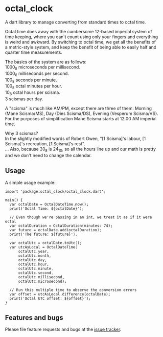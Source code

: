 # octal_clock

A dart library to manage converting from standard times to octal time.

Octal time does away with the cumbersome 12-based imperial system of time keeping, where you can't count using only your fingers and everything is weird and awkward.
By switching to octal time, we get all the benefits of a metric-style system, and keep the benefit of being able to easily half and quarter time measurements.

The basics of the system are as follows: \
1000<sub>8</sub> microseconds per millisecond. \
1000<sub>8</sub> milliseconds per second. \
100<sub>8</sub> seconds per minute. \
100<sub>8</sub> octal minutes per hour. \
10<sub>8</sub> octal hours per scisma. \
3 scismas per day.

A "scisma" is much like AM/PM, except there are three of them: Morning (Mane Scisma/MS), Day (Dies Scisma/DS), Evening (Vesperum Scisma/VS).
For the purposes of simplification Mane Scisma starts at 12:00 AM imperial time.

Why 3 scismas? \
In the slightly modified words of Robert Owen, "\[1 Scisma]'s labour, \[1 Scisma]'s recreation, \[1 Scisma]'s rest". \
... Also, because 30<sub>8</sub> is 24<sub>10</sub>, so all the hours line up and our math is pretty and we don't need to change the calendar.

## Usage

A simple usage example:

    import 'package:octal_clock/octal_clock.dart';
    
    main() {
      var octalDate = OctalDateTime.now();
      print('Octal Time: ${octalDate}');
    
      // Even though we're passing in an int, we treat it as if it were octal
      var octalDuration = OctalDuration(minutes: 74);
      var future = octalDate.add(octalDuration);
      print('The future: ${future}');
    
      var octalUtc = octalDate.toUtc();
      var utcAsLocal = OctalDateTime(
          octalUtc.year,
          octalUtc.month,
          octalUtc.day,
          octalUtc.hour,
          octalUtc.minute,
          octalUtc.second,
          octalUtc.millisecond,
          octalUtc.microsecond);
    
      // Run this multiple time to observe the conversion errors
      var offset = utcAsLocal.difference(octalDate);
      print('Octal UTC offset: ${offset}');
    }

## Features and bugs

Please file feature requests and bugs at the [issue tracker][tracker].

[tracker]: https://github.com/flutter-institute/lib_octal_clock.dart/issues
